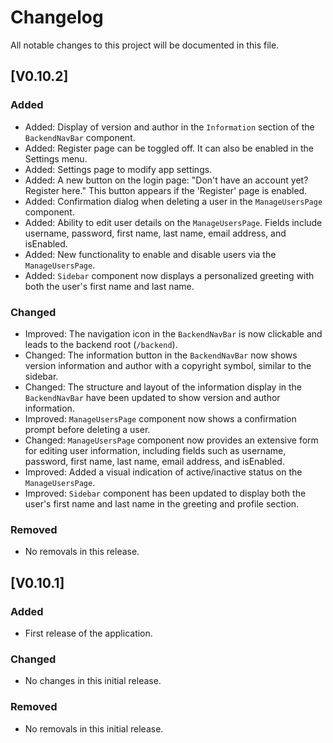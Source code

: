 # Changelog

All notable changes to this project will be documented in this file.

## [V0.10.2]

### Added
- Added: Display of version and author in the `Information` section of the `BackendNavBar` component.
- Added: Register page can be toggled off. It can also be enabled in the Settings menu.
- Added: Settings page to modify app settings.
- Added: A new button on the login page: "Don't have an account yet? Register here." This button appears if the 'Register' page is enabled.
- Added: Confirmation dialog when deleting a user in the `ManageUsersPage` component.
- Added: Ability to edit user details on the `ManageUsersPage`. Fields include username, password, first name, last name, email address, and isEnabled.
- Added: New functionality to enable and disable users via the `ManageUsersPage`.
- Added: `Sidebar` component now displays a personalized greeting with both the user's first name and last name.

### Changed
- Improved: The navigation icon in the `BackendNavBar` is now clickable and leads to the backend root (`/backend`).
- Changed: The information button in the `BackendNavBar` now shows version information and author with a copyright symbol, similar to the sidebar.
- Changed: The structure and layout of the information display in the `BackendNavBar` have been updated to show version and author information.
- Improved: `ManageUsersPage` component now shows a confirmation prompt before deleting a user.
- Changed: `ManageUsersPage` component now provides an extensive form for editing user information, including fields such as username, password, first name, last name, email address, and isEnabled.
- Improved: Added a visual indication of active/inactive status on the `ManageUsersPage`.
- Improved: `Sidebar` component has been updated to display both the user's first name and last name in the greeting and profile section.

### Removed
- No removals in this release.

## [V0.10.1]

### Added
- First release of the application.

### Changed
- No changes in this initial release.

### Removed
- No removals in this initial release.
